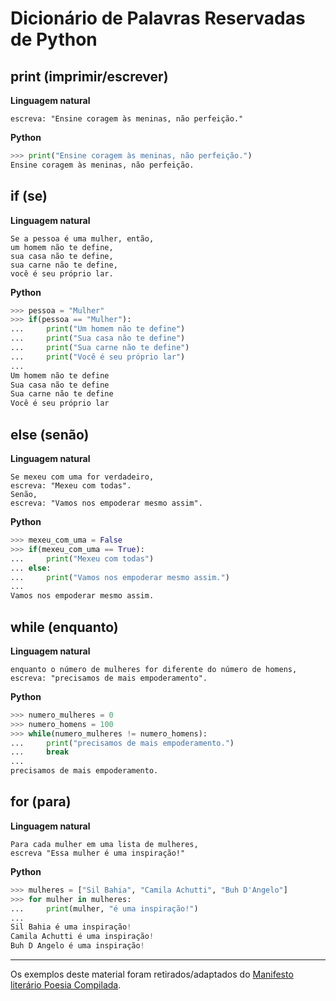 # Dicionário de Palavras Reservadas de Python

## print (imprimir/escrever)

**Linguagem natural**
```
escreva: "Ensine coragem às meninas, não perfeição."
```

**Python**
```python
>>> print("Ensine coragem às meninas, não perfeição.")
Ensine coragem às meninas, não perfeição.
```

## if (se)

**Linguagem natural**
```
Se a pessoa é uma mulher, então, 
um homem não te define, 
sua casa não te define, 
sua carne não te define,
você é seu próprio lar.
```
**Python**
```python
>>> pessoa = "Mulher"
>>> if(pessoa == "Mulher"):
...     print("Um homem não te define")
...     print("Sua casa não te define")
...     print("Sua carne não te define") 
...     print("Você é seu próprio lar")
... 
Um homem não te define
Sua casa não te define
Sua carne não te define
Você é seu próprio lar
```

## else (senão)

**Linguagem natural**
```
Se mexeu com uma for verdadeiro, 
escreva: "Mexeu com todas".
Senão,
escreva: "Vamos nos empoderar mesmo assim".
```
**Python**
```python
>>> mexeu_com_uma = False
>>> if(mexeu_com_uma == True):
...     print("Mexeu com todas")
... else:
...     print("Vamos nos empoderar mesmo assim.")
... 
Vamos nos empoderar mesmo assim.
```

## while (enquanto)

**Linguagem natural**
```
enquanto o número de mulheres for diferente do número de homens, 
escreva: "precisamos de mais empoderamento".
```
**Python**
```python
>>> numero_mulheres = 0
>>> numero_homens = 100
>>> while(numero_mulheres != numero_homens):
...     print("precisamos de mais empoderamento.")
...     break
... 
precisamos de mais empoderamento.
```

## for (para)

**Linguagem natural**
```
Para cada mulher em uma lista de mulheres,
escreva "Essa mulher é uma inspiração!"
```
**Python**
```python
>>> mulheres = ["Sil Bahia", "Camila Achutti", "Buh D'Angelo"]
>>> for mulher in mulheres:
...     print(mulher, "é uma inspiração!")
... 
Sil Bahia é uma inspiração!
Camila Achutti é uma inspiração!
Buh D Angelo é uma inspiração!
```

___

Os exemplos deste material foram retirados/adaptados do [Manifesto literário Poesia Compilada](http://poesiacompilada.com/).